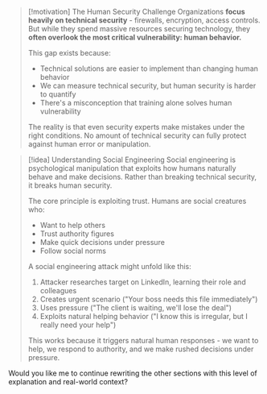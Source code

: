 > [!motivation] The Human Security Challenge
> Organizations **focus heavily on technical security** - firewalls, encryption, access controls. But while they spend massive resources securing technology, they **often overlook the most critical vulnerability: human behavior.**
>
> This gap exists because:
> - Technical solutions are easier to implement than changing human behavior
> - We can measure technical security, but human security is harder to quantify
> - There's a misconception that training alone solves human vulnerability
>
> The reality is that even security experts make mistakes under the right conditions. No amount of technical security can fully protect against human error or manipulation.

> [!idea] Understanding Social Engineering
> Social engineering is psychological manipulation that exploits how humans naturally behave and make decisions. Rather than breaking technical security, it breaks human security.
>
> The core principle is exploiting trust. Humans are social creatures who:
> - Want to help others
> - Trust authority figures
> - Make quick decisions under pressure
> - Follow social norms
>
> A social engineering attack might unfold like this:
> 1. Attacker researches target on LinkedIn, learning their role and colleagues
> 2. Creates urgent scenario ("Your boss needs this file immediately")
> 3. Uses pressure ("The client is waiting, we'll lose the deal")
> 4. Exploits natural helping behavior ("I know this is irregular, but I really need your help")
>
> This works because it triggers natural human responses - we want to help, we respond to authority, and we make rushed decisions under pressure.

Would you like me to continue rewriting the other sections with this level of explanation and real-world context?